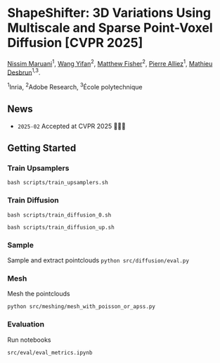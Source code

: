 

# ShapeShifter: 3D Variations Using Multiscale and Sparse Point-Voxel Diffusion [CVPR 2025]

[Nissim Maruani](https://nissmar.github.io)<sup>1</sup>, [Wang Yifan](https://yifita.netlify.app)<sup>2</sup>, [Matthew Fisher](https://techmatt.github.io)<sup>2</sup>, [Pierre Alliez](https://team.inria.fr/titane/pierre-alliez/)<sup>1</sup>, [Mathieu Desbrun](https://pages.saclay.inria.fr/mathieu.desbrun/)<sup>1,3</sup>.

<sup>1</sup>Inria, <sup>2</sup>Adobe Research, <sup>3</sup>École polytechnique

## News

- `2025-02` Accepted at CVPR 2025 🚀🚀🚀

## Getting Started



### Train Upsamplers

`bash scripts/train_upsamplers.sh `

### Train Diffusion

`bash scripts/train_diffusion_0.sh`

`bash scripts/train_diffusion_up.sh`


### Sample

Sample and extract pointclouds
`python src/diffusion/eval.py` 

### Mesh

Mesh the pointclouds 

`python src/meshing/mesh_with_poisson_or_apss.py`

### Evaluation
 
Run notebooks

`src/eval/eval_metrics.ipynb`
